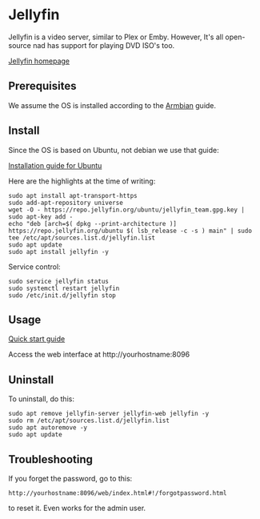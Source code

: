 # Jellyfin

Jellyfin is a video server, similar to Plex or Emby. However, It's all open-source nad has support for playing DVD ISO's too.

[Jellyfin homepage](https://jellyfin.org)

## Prerequisites

We assume the OS is installed according to the [Armbian](./ARMBIAN.md) guide.

## Install

Since the OS is based on Ubuntu, not debian we use that guide:

[Installation guide for Ubuntu](https://jellyfin.org/docs/general/administration/installing.html#ubuntu)

Here are the highlights at the time of writing:

    sudo apt install apt-transport-https
    sudo add-apt-repository universe
    wget -O - https://repo.jellyfin.org/ubuntu/jellyfin_team.gpg.key | sudo apt-key add -
    echo "deb [arch=$( dpkg --print-architecture )] https://repo.jellyfin.org/ubuntu $( lsb_release -c -s ) main" | sudo tee /etc/apt/sources.list.d/jellyfin.list
    sudo apt update
    sudo apt install jellyfin -y

Service control:

    sudo service jellyfin status
    sudo systemctl restart jellyfin
    sudo /etc/init.d/jellyfin stop

## Usage

[Quick start guide](https://jellyfin.org/docs/general/quick-start.html)

Access the web interface at http://yourhostname:8096

## Uninstall

To uninstall, do this:

    sudo apt remove jellyfin-server jellyfin-web jellyfin -y
    sudo rm /etc/apt/sources.list.d/jellyfin.list
    sudo apt autoremove -y
    sudo apt update

## Troubleshooting

If you forget the password, go to this:

    http://yourhostname:8096/web/index.html#!/forgotpassword.html

to reset it. Even works for the admin user.
